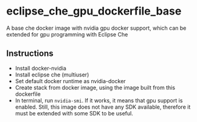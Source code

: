 # eclipse_che_gpu_dockerfile_base
A base che docker image with nvidia gpu docker support, which can be extended for gpu programming with Eclipse Che

## Instructions
- Install docker-nvidia
- Install eclipse che (multiuser)
- Set default docker runtime as nvidia-docker
- Create stack from docker image, using the image built from this dockerfile
- In terminal, run `nvidia-smi`. If it works, it means that gpu support is enabled. Still, this image does not have any SDK available, therefore it must be extended with some SDK to be useful.